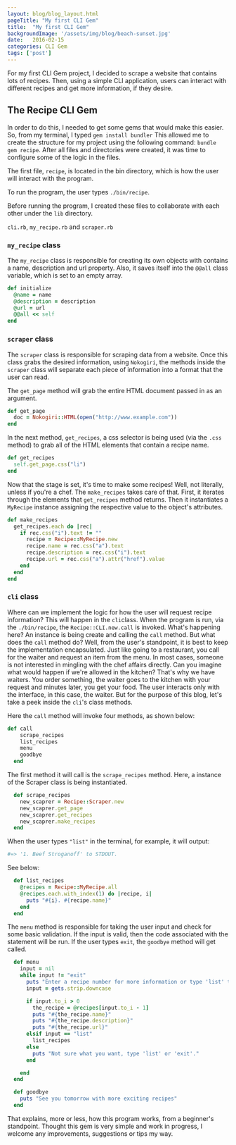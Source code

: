 ```yaml
---
layout: blog/blog_layout.html
pageTitle: "My first CLI Gem"
title:  "My first CLI Gem"
backgroundImage: '/assets/img/blog/beach-sunset.jpg'
date:   2016-02-15
categories: CLI Gem
tags: ['post']
---
```


<!-- Excerpt Start -->
For my first CLI Gem project, I decided to scrape a website that contains lots of recipes. Then, using a simple CLI application, users can interact with different recipes and get more information, if they desire.
<!-- Excerpt End -->

## The Recipe CLI Gem

In order to do this, I needed to get some gems that would make this easier. So, from my terminal, I typed `gem install bundler` This allowed me to create the structure for my project using the following command: `bundle gem recipe`. After all files and directories were created, it was time to configure some of the logic in the files.

The first file, `recipe`, is located in the bin directory, which is how the user will interact with the program.

To run the program, the user types `./bin/recipe`.

Before running the program, I created these files to collaborate with each other under the `lib` directory.

`cli.rb`, `my_recipe.rb` and `scraper.rb`

### `my_recipe` class

The `my_recipe` class is responsible for creating its own objects with contains a name, description and url property. Also, it saves itself into the `@@all` class variable, which is set to an empty array.

```ruby
def initialize
  @name = name
  @description = description
  @url = url
  @@all << self
end
```

### `scraper` class

The `scraper` class is responsible for scraping data from a website. Once this class grabs the desired information, using `Nokogiri`, the methods inside the `scraper` class will separate each piece of information into a format that the user can read.

The `get_page` method will grab the entire HTML document passed in as an argument.

```ruby
def get_page
  doc = Nokogiri::HTML(open("http://www.example.com"))
end
```

In the next method, `get_recipes`, a css selector is being used (via the `.css` method) to grab all of the HTML elements that contain a recipe name.

```ruby
def get_recipes
  self.get_page.css("li")
end
```

Now that the stage is set, it's time to make some recipes! Well, not literally, unless if you're a chef. The `make_recipes` takes care of that. First, it iterates through the elements that `get_recipes` method returns. Then it instantiates a `MyRecipe` instance assigning the respective value to the object's attributes.

```ruby
def make_recipes
  get_recipes.each do |rec|
    if rec.css("i").text != ""
      recipe = Recipe::MyRecipe.new
      recipe.name = rec.css("a").text
      recipe.description = rec.css("i").text
      recipe.url = rec.css("a").attr("href").value
    end
  end
end
```

### `cli` class

Where can we implement the logic for how the user will request recipe information? This will happen in the `cli`class. When the program is run, via the `./bin/recipe`, the `Recipe::CLI.new.call` is invoked. What's happening here? An instance is being create and calling the `call` method. But what does the `call` method do? Well, from the user's standpoint, it is best to keep the implementation encapsulated. Just like going to a restaurant, you call for the waiter and request an item from the menu. In most cases, someone is not interested in mingling with the chef affairs directly. Can you imagine what would happen if we're allowed in the kitchen? That's why we have waiters. You order something, the waiter goes to the kitchen with your request and minutes later, you get your food. The user interacts only with the interface, in this case, the waiter. But for the purpose of this blog, let's take a peek inside the `cli`'s class methods.

Here the `call` method will invoke four methods, as shown below:

```ruby
def call
    scrape_recipes
    list_recipes
    menu
    goodbye
  end
```

The first method it will call is the `scrape_recipes` method. Here, a instance of the Scraper class is being instantiated.

```ruby
  def scrape_recipes
    new_scaprer = Recipe::Scraper.new
    new_scaprer.get_page
    new_scaprer.get_recipes
    new_scaprer.make_recipes
  end
```

When the user types `"list"` in the terminal, for example, it will output:

```ruby
#=> '1. Beef Stroganoff' to STDOUT.
```

See below:

```ruby
  def list_recipes
    @recipes = Recipe::MyRecipe.all
    @recipes.each.with_index(1) do |recipe, i|
      puts "#{i}. #{recipe.name}"
    end
  end
```

The `menu` method is responsible for taking the user input and check for some basic validation. If the input is valid, then the code associated with the statement will be run. If the user types `exit`, the `goodbye` method will get called.

```ruby
  def menu
    input = nil
    while input != "exit"
      puts "Enter a recipe number for more information or type 'list' to see the recipes or type 'exit':"
      input = gets.strip.downcase

      if input.to_i > 0
        the_recipe = @recipes[input.to_i - 1]
        puts "#{the_recipe.name}"
        puts "#{the_recipe.description}"
        puts "#{the_recipe.url}"
      elsif input == "list"
        list_recipes
      else
        puts "Not sure what you want, type 'list' or 'exit'."
      end

    end
  end
```

```ruby
  def goodbye
    puts "See you tomorrow with more exciting recipes"
  end
```

That explains, more or less, how this program works, from a beginner's standpoint. Thought this gem is very simple and work in progress, I welcome any improvements, suggestions or tips my way.